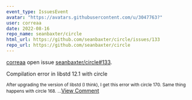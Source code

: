 ```yaml
---
event_type: IssuesEvent
avatar: "https://avatars.githubusercontent.com/u/3047763?"
user: correaa
date: 2022-08-16
repo_name: seanbaxter/circle
html_url: https://github.com/seanbaxter/circle/issues/133
repo_url: https://github.com/seanbaxter/circle
---
```


<a href='https://github.com/correaa' target='_blank'>correaa</a> open issue <a href='https://github.com/seanbaxter/circle/issues/133' target='_blank'>seanbaxter/circle#133</a>.

<p>Compilation error in libstd 12.1 with circle</p><small>After upgrading the version of libstd (I think), I get this error with circle 170. Same thing happens with circle 168....</small><a href='https://github.com/seanbaxter/circle/issues/133' target='_blank'>View Comment</a>
